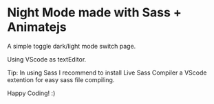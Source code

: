 # Night Mode made with Sass + Animatejs

A simple toggle dark/light mode switch page.

Using VScode as textEditor.

Tip: In using Sass I recommend to install Live Sass Compiler a VScode extention for easy sass file compiling.

Happy Coding! :)
